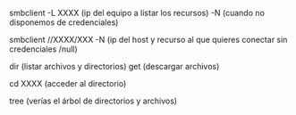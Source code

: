 smbclient -L XXXX (ip del equipo a listar los recursos) -N (cuando no disponemos de credenciales)

smbclient //XXXX/XXX -N (ip del host y recurso al que quieres conectar sin credenciales /null)

dir (listar archivos y directorios)
get (descargar archivos)

cd XXXX (acceder al directorio)

tree (verías el árbol de directorios y archivos)